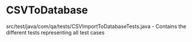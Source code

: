 # CSVToDatabase


src/test/java/com/qa/tests/CSVImportToDatabaseTests.java - Contains the different tests representing all test cases 
